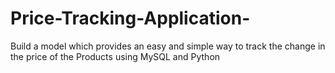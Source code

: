 # Price-Tracking-Application-
Build a model which provides an easy and simple way to track the change in the price of the Products using MySQL and Python
